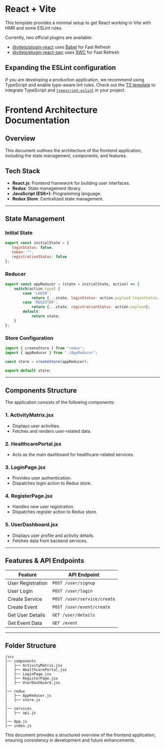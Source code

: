 # React + Vite

This template provides a minimal setup to get React working in Vite with HMR and some ESLint rules.

Currently, two official plugins are available:

- [@vitejs/plugin-react](https://github.com/vitejs/vite-plugin-react/blob/main/packages/plugin-react/README.md) uses [Babel](https://babeljs.io/) for Fast Refresh
- [@vitejs/plugin-react-swc](https://github.com/vitejs/vite-plugin-react-swc) uses [SWC](https://swc.rs/) for Fast Refresh

## Expanding the ESLint configuration

If you are developing a production application, we recommend using TypeScript and enable type-aware lint rules. Check out the [TS template](https://github.com/vitejs/vite/tree/main/packages/create-vite/template-react-ts) to integrate TypeScript and [`typescript-eslint`](https://typescript-eslint.io) in your project.


# Frontend Architecture Documentation

## Overview
This document outlines the architecture of the frontend application, including the state management, components, and features.

## Tech Stack
- **React.js**: Frontend framework for building user interfaces.
- **Redux**: State management library.
- **JavaScript (ES6+)**: Programming language.
- **Redux Store**: Centralized state management.

---

## State Management
### Initial State
```javascript
export const initialState = {
   loginStatus: false,
   token: "",
   registrationStatus: false
};
```

### Reducer
```javascript
export const appReducer = (state = initialState, action) => {
    switch(action.type) {
        case 'LOGIN':
            return {...state, loginStatus: action.payload.loginStatus, token: action.payload.token };
        case 'REGISTER':
            return {...state, registrationStatus: action.payload};    
        default:
            return state;
    }
};
```

### Store Configuration
```javascript
import { createStore } from "redux";
import { appReducer } from "./AppReducer";

const store = createStore(appReducer);

export default store;
```

---

## Components Structure
The application consists of the following components:

### 1. **ActivityMatrix.jsx**
   - Displays user activities.
   - Fetches and renders user-related data.

### 2. **HealthcarePortal.jsx**
   - Acts as the main dashboard for healthcare-related services.

### 3. **LoginPage.jsx**
   - Provides user authentication.
   - Dispatches login action to Redux store.

### 4. **RegisterPage.jsx**
   - Handles new user registration.
   - Dispatches register action to Redux store.

### 5. **UserDashboard.jsx**
   - Displays user profile and activity details.
   - Fetches data from backend services.

---

## Features & API Endpoints

| Feature | API Endpoint |
|---------|-------------|
| User Registration | `POST /user/signup` |
| User Login | `POST /user/login` |
| Create Service | `POST /user/service/create` |
| Create Event | `POST /user/event/create` |
| Get User Details | `GET /user/details` |
| Get Event Data | `GET /event` |

---

## Folder Structure
```
/src
│── components
│   ├── ActivityMatrix.jsx
│   ├── HealthcarePortal.jsx
│   ├── LoginPage.jsx
│   ├── RegisterPage.jsx
│   ├── UserDashboard.jsx
│
│── redux
│   ├── AppReducer.js
│   ├── store.js
│
│── services
│   ├── api.js
│
│── App.js
│── index.js
```

This document provides a structured overview of the frontend application, ensuring consistency in development and future enhancements.


